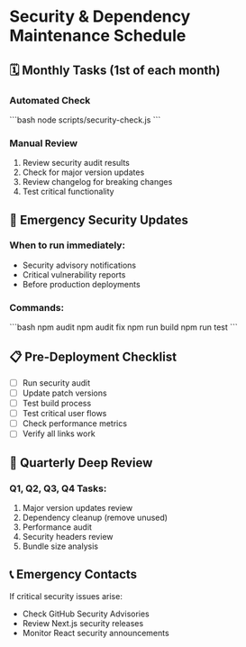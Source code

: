 # Security & Dependency Maintenance Schedule

## 🗓️ Monthly Tasks (1st of each month)

### Automated Check
\`\`\`bash
node scripts/security-check.js
\`\`\`

### Manual Review
1. Review security audit results
2. Check for major version updates
3. Review changelog for breaking changes
4. Test critical functionality

## 🚨 Emergency Security Updates

### When to run immediately:
- Security advisory notifications
- Critical vulnerability reports
- Before production deployments

### Commands:
\`\`\`bash
npm audit
npm audit fix
npm run build
npm run test
\`\`\`

## 📋 Pre-Deployment Checklist

- [ ] Run security audit
- [ ] Update patch versions
- [ ] Test build process
- [ ] Test critical user flows
- [ ] Check performance metrics
- [ ] Verify all links work

## 🔄 Quarterly Deep Review

### Q1, Q2, Q3, Q4 Tasks:
1. Major version updates review
2. Dependency cleanup (remove unused)
3. Performance audit
4. Security headers review
5. Bundle size analysis

## 📞 Emergency Contacts

If critical security issues arise:
- Check GitHub Security Advisories
- Review Next.js security releases
- Monitor React security announcements
